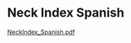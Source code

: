 # Neck Index Spanish

[NeckIndex_Spanish.pdf](Neck%20Index%20Spanish%204b1dcf7bf2c94011a379b5f579b06bb3/NeckIndex_Spanish.pdf)